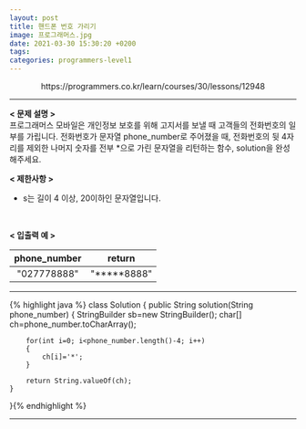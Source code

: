 ```yaml
---
layout: post
title: 핸드폰 번호 가리기
image: 프로그래머스.jpg
date: 2021-03-30 15:30:20 +0200
tags:
categories: programmers-level1
---
```

<center>https://programmers.co.kr/learn/courses/30/lessons/12948</center>

***


**< 문제 설명 >**  
프로그래머스 모바일은 개인정보 보호를 위해 고지서를 보낼 때 고객들의 전화번호의 일부를 가립니다.
전화번호가 문자열 phone_number로 주어졌을 때, 전화번호의 뒷 4자리를 제외한 나머지 숫자를 전부 *으로 가린 문자열을 리턴하는 함수, solution을 완성해주세요.

  

**< 제한사항 >**  

* s는 길이 4 이상, 20이하인 문자열입니다.
 <br>  



**< 입출력 예 >**  

|phone_number|return|
|:---:|:---:|
| "027778888" | "*****8888" |


  

*** 




{% highlight java %}
class Solution {
    public String solution(String phone_number) {
        	StringBuilder sb=new StringBuilder();
    	char[] ch=phone_number.toCharArray();
    	
    	for(int i=0; i<phone_number.length()-4; i++)
    	{
    		ch[i]='*';
    	}
    	
    	return String.valueOf(ch);
    }
}{% endhighlight %}

***